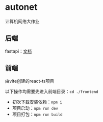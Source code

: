 # autonet

计算机网络大作业

## 后端

fastapi：[文档](fastapi.tiangolo.com/zh)

## 前端

由vite创建的react-ts项目  

以下操作均需要先进入前端目录：```cd ./frontend```
- 初次下载安装依赖：```npm i```
- 项目启动：```npm run dev```
- 项目打包：```npm run build```
